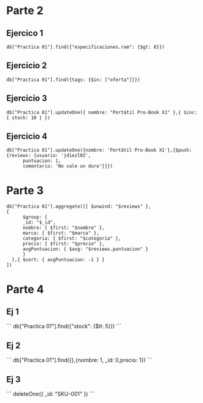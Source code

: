 
# Parte 2
## Ejercico 1

```
db["Practica 01"].find({"especificaciones.ram": {$gt: 8}}) 
```

## Ejercicio 2

```
db["Practica 01"].find({tags: {$in: ["oferta"]}}) 
```

## Ejercicio 3

```
db["Practica 01"].updateOne({ nombre: "Portátil Pro-Book X1" },{ $inc: { stock: 10 } })
```

## Ejercicio 4

```
db["Practica 01"].updateOne({nombre: 'Portátil Pro-Book X1'},{$push:{reviews: {usuario: 'jdiezl02',
      puntuacion: 1,
      comentario: 'No vale un duro'}}})
```
# Parte 3

```
db["Practica 01"].aggregate([{ $unwind: "$reviews" },
{
      $group: {
      _id: "$_id",
      nombre: { $first: "$nombre" },
      marca: { $first: "$marca" },
      categoria: { $first: "$categoria" },
      precio: { $first: "$precio" },
      avgPuntuacion: { $avg: "$reviews.puntuacion" }
      }
  },{ $sort: { avgPuntuacion: -1 } }
])
```

# Parte 4

## Ej 1

´´´
db["Practica 01"].find({"stock": {$lt: 5}})
´´´

## Ej 2

´´´
db["Practica 01"].find({},{nombre: 1, _id: 0,precio: 1})
´´´

## Ej 3

´´´
deleteOne({ _id: "SKU-001" })
´´´